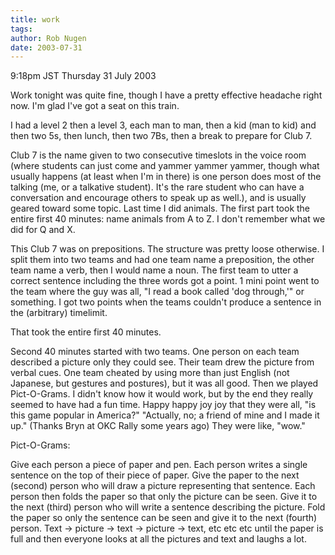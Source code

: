 ```yaml
---
title: work
tags: 
author: Rob Nugen
date: 2003-07-31
---
```


<p class=date>9:18pm JST Thursday 31 July 2003</p>

<p>Work tonight was quite fine, though I have a pretty effective
headache right now.  I'm glad I've got a seat on this train.</p>

<p>I had a level 2 then a level 3, each man to man, then a kid (man to
kid) and then two 5s, then lunch, then two 7Bs, then a break to
prepare for Club 7.</p>

<p>Club 7 is the name given to two consecutive timeslots in the voice
room (where students can just come and yammer yammer yammer, though
what usually happens (at least when I'm in there) is one person does
most of the talking (me, or a talkative student).  It's the rare
student who can have a conversation and encourage others to speak up
as well.), and is usually geared toward some topic.  Last time I did
animals.  The first part took the entire first 40 minutes: name
animals from A to Z.  I don't remember what we did for Q and X.</p>

<p>This Club 7 was on prepositions.  The structure was pretty loose
otherwise.  I split them into two teams and had one team name a
preposition, the other team name a verb, then I would name a noun.
The first team to utter a correct sentence including the three words
got a point.  1 mini point went to the team where the guy was all, "I
read a book called 'dog through,'" or something.  I got two points
when the teams couldn't produce a sentence in the (arbitrary)
timelimit.</p>

<p>That took the entire first 40 minutes.</p>

<p>Second 40 minutes started with two teams.  One person on each team
described a picture only they could see.  Their team drew the picture
from verbal cues.  One team cheated by using more than just English
(not Japanese, but gestures and postures), but it was all good.  Then
we played Pict-O-Grams.  I didn't know how it would work, but by the
end they really seemed to have had a fun time.  Happy happy joy joy
that they were all, "is this game popular in America?"  "Actually, no;
a friend of mine and I made it up."  (Thanks Bryn at OKC Rally some
years ago) They were like, "wow."</p>

<p>Pict-O-Grams:</p>

<p>Give each person a piece of paper and pen.  Each person writes a
single sentence on the top of their piece of paper.  Give the paper to
the next (second) person who will draw a picture representing that
sentence.  Each person then folds the paper so that only the picture
can be seen.  Give it to the next (third) person who will write a
sentence describing the picture.  Fold the paper so only the sentence
can be seen and give it to the next (fourth) person.  Text -> picture
-> text -> picture -> text, etc etc etc until the paper is full and
then everyone looks at all the pictures and text and laughs a lot.</p>

